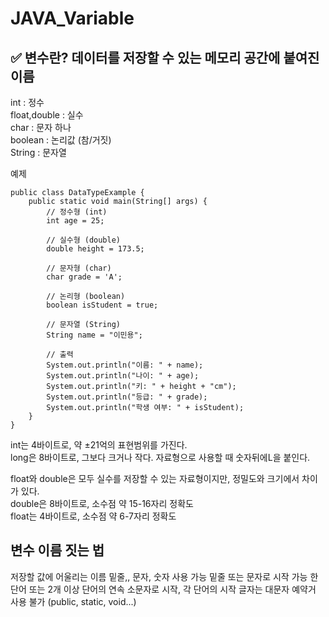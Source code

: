 # JAVA_Variable  


  
## ✅ 변수란? 데이터를 저장할 수 있는 메모리 공간에 붙여진 이름  
  
int : 정수  
float,double : 실수  
char : 문자 하나  
boolean : 논리값 (참/거짓)  
String : 문자열  

예제  
```
public class DataTypeExample {
    public static void main(String[] args) {
        // 정수형 (int)
        int age = 25;

        // 실수형 (double)
        double height = 173.5;

        // 문자형 (char)
        char grade = 'A';

        // 논리형 (boolean)
        boolean isStudent = true;

        // 문자열 (String)
        String name = "이민용";

        // 출력
        System.out.println("이름: " + name);
        System.out.println("나이: " + age);
        System.out.println("키: " + height + "cm");
        System.out.println("등급: " + grade);
        System.out.println("학생 여부: " + isStudent);
    }
}
```

int는 4바이트로, 약 ±21억의 표현범위를 가진다.  
long은 8바이트로, 그보다 크거나 작다. 자료형으로 사용할 때 숫자뒤에L을 붙인다.  

  
float와 double은 모두 실수를 저장할 수 있는 자료형이지만, 정밀도와 크기에서 차이가 있다.  
double은 8바이트로, 소수점 약 15-16자리 정확도  
float는 4바이트로, 소수점 약 6-7자리 정확도  


## 변수 이름 짓는 법
저장할 값에 어울리는 이름
밑줄,, 문자, 숫자 사용 가능
밑줄 또는 문자로 시작 가능
한 단어 또는 2개 이상 단어의 연속
소문자로 시작, 각 단어의 시작 글자는 대문자
예약거 사용 불가 (public, static, void...)

  

